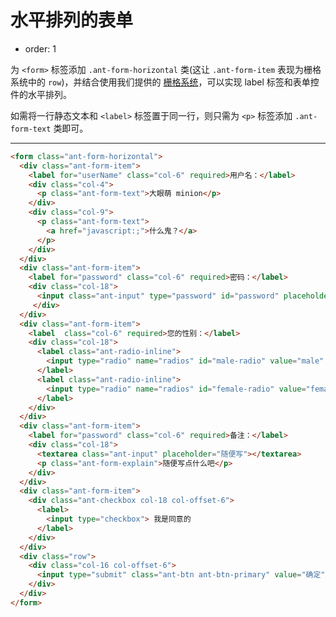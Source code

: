 # 水平排列的表单

- order: 1

为 `<form>` 标签添加 `.ant-form-horizontal` 类(这让 `.ant-form-item` 表现为栅格系统中的 `row`)，并结合使用我们提供的 [栅格系统](http://ant.design/components/layout/)，可以实现 label 标签和表单控件的水平排列。

如需将一行静态文本和 `<label>` 标签置于同一行，则只需为 `<p>` 标签添加 `.ant-form-text` 类即可。


---

````html
<form class="ant-form-horizontal">
  <div class="ant-form-item">
    <label for="userName" class="col-6" required>用户名：</label>
    <div class="col-4">
      <p class="ant-form-text">大眼萌 minion</p>
    </div>
    <div class="col-9">
      <p class="ant-form-text">
        <a href="javascript:;">什么鬼？</a>
      </p>
    </div>
  </div>
  <div class="ant-form-item">
    <label for="password" class="col-6" required>密码：</label>
    <div class="col-18">
      <input class="ant-input" type="password" id="password" placeholder="请输入密码"/>
	 </div>
  </div>
  <div class="ant-form-item">
    <label  class="col-6" required>您的性别：</label>
    <div class="col-18">
      <label class="ant-radio-inline">
        <input type="radio" name="radios" id="male-radio" value="male" checked> 男的
      </label>
      <label class="ant-radio-inline">
        <input type="radio" name="radios" id="female-radio" value="female"> 女的
      </label>
    </div>
  </div>  
  <div class="ant-form-item">
    <label for="password" class="col-6" required>备注：</label>
    <div class="col-18">
      <textarea class="ant-input" placeholder="随便写"></textarea>
      <p class="ant-form-explain">随便写点什么吧</p>
    </div>
  </div>
  <div class="ant-form-item">
    <div class="ant-checkbox col-18 col-offset-6">
      <label>
        <input type="checkbox"> 我是同意的
      </label>
    </div>
  </div>
  <div class="row">
    <div class="col-16 col-offset-6">
      <input type="submit" class="ant-btn ant-btn-primary" value="确定" />
    </div>
  </div>
</form>
````
